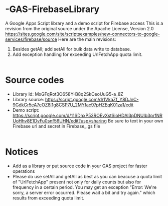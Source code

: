 # -GAS-FirebaseLibrary
A Google Apps Script library and a demo script for Firebase access
This is a revision from the original source under the Apache License, Version 2.0
https://sites.google.com/site/scriptsexamples/new-connectors-to-google-services/firebase/source
Here are the main revisions: 
1. Besides getAll; add setAll for bulk data write to database.<br/>
2. Add exception handling for exceeding UrlFetchApp quota limit.  <br/><br/>
 
# Source codes
* Library Id: MxGFqRot3O658Y-B8q2SkCeoUuG5-a_8Z
* Library source: https://script.google.com/d/1VkaZf_Y8DJnC-9GdkGr5eA7eOZ8l1g8CSP7U_2MYfac97pHZEqK01za1/edit
* Demo script: https://script.google.com/d/11SDhxP53ROEvXstSioHDAl3pDNUIb3prfNRUoHhv8E1DvFu0snf56UHN/edit?usp=sharing
  Be sure to text in your own Firebase url and secret in Firebase_.gs file <br/><br/>

# Notices
* Add as a library or put source code in your GAS project for faster operations<br/>
* Please do use setAll and getAll as best as you can beacuse a quota limit of "UrlFetchApp" present not only for daily counts but also for frequency in a certain period. 
  You may get an exception "Error: We're sorry, a server error occurred. Please wait a bit and try again." which results from exceeding quota limit.<br/>
